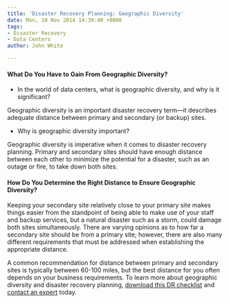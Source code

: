 ```yaml
---
title: 'Disaster Recovery Planning: Geographic Diversity'
date: Mon, 10 Nov 2014 14:39:40 +0000
tags:
- Disaster Recovery
- Data Centers
author: John White

---
```

#### What Do You Have to Gain From Geographic Diversity?

* In the world of data centers, what is geographic diversity, and why is it significant?

Geographic diversity is an important disaster recovery term—it describes adequate distance between primary and secondary (or backup) sites.

* Why is geographic diversity important?

Geographic diversity is imperative when it comes to disaster recovery planning. Primary and secondary sites should have enough distance between each other to minimize the potential for a disaster, such as an outage or fire, to take down both sites. 

#### How Do You Determine the Right Distance to Ensure Geographic Diversity? 

Keeping your secondary site relatively close to your primary site makes things easier from the standpoint of being able to make use of your staff and backup services, but a natural disaster such as a storm, could damage both sites simultaneously. There are varying opinions as to how far a secondary site should be from a primary site; however, there are also many different requirements that must be addressed when establishing the appropriate distance.

A common recommendation for distance between primary and secondary sites is typically between 60-100 miles, but the best distance for you often depends on your business requirements. To learn more about geographic diversity and disaster recovery planning, [download this DR checklist](http://bit.ly/1kip3Vy) and [contact an expert](https://www.expedient.com/support/) today.